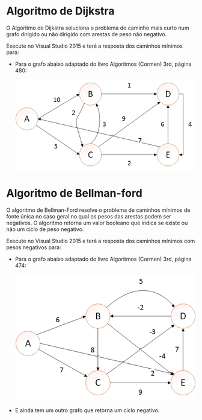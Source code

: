 # Algoritmo de Dijkstra

O Algoritmo de Dijkstra soluciona o problema do caminho mais curto num grafo dirigido ou não dirigido com arestas de peso não negativo.

Execute no Visual Studio 2015 e terá a resposta dos caminhos mínimos para:

* Para o grafo abaixo adaptado do livro Algoritmos (Cormen) 3rd, página 480:
    
    ![Grafo adptado Comern](https://raw.githubusercontent.com/dedeco/dijkstra-bellman-ford/master/grafos-imagens/teste_cormen_djt.png)


# Algoritmo de Bellman-ford

O algoritmo de Bellman-Ford resolve o problema de caminhos mínimos de fonte única no caso geral no qual os pesos das arestas podem ser negativos. O algoritmo retorna um valor booleano que indica se existe ou não um ciclo de peso negativo.

Execute no Visual Studio 2015 e terá a resposta dos caminhos mínimos com pesos negativos para:

* Para o grafo abaixo adaptado do livro Algoritmos (Cormen) 3rd, página 474:

    ![Grafo adptado Comern](https://raw.githubusercontent.com/dedeco/dijkstra-bellman-ford/master/grafos-imagens/teste_cormen_bford.png)

* E ainda tem um outro grafo que retorna um ciclo negativo.

